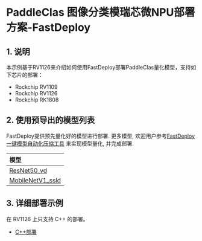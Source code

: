 
# PaddleClas 图像分类模瑞芯微NPU部署方案-FastDeploy

## 1. 说明  
本示例基于RV1126来介绍如何使用FastDeploy部署PaddleClas量化模型，支持如下芯片的部署：  
- Rockchip RV1109
- Rockchip RV1126
- Rockchip RK1808

## 2. 使用预导出的模型列表  

FastDeploy提供预先量化好的模型进行部署. 更多模型, 欢迎用户参考[FastDeploy 一键模型自动化压缩工具](https://github.com/PaddlePaddle/FastDeploy/tree/develop/tools/common_tools/auto_compression) 来实现模型量化, 并完成部署.

| 模型            |
|:---------------|
| [ResNet50_vd](https://bj.bcebos.com/paddlehub/fastdeploy/resnet50_vd_ptq.tar)            |
| [MobileNetV1_ssld](https://bj.bcebos.com/paddlehub/fastdeploy/mobilenetv1_ssld_ptq.tar)  |  

## 3. 详细部署示例
在 RV1126 上只支持 C++ 的部署。
- [C++部署](cpp)
